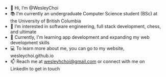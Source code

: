 - 👋 Hi, I’m @WesleyChoi
- 📚 I'm currently an undergraduate Computer Science student (BSc) at the University of British Columbia
- 👀 I’m interested in software engineering, full stack development, chess, and ultimate
- 🌱 Currently, I'm learning app development and expanding my web development skills
- 💻 To learn more about me, you can go to my website, wesleychoi.github.io
- 📫 Reach me at wesleyhchoi@gmail.com or connect with me on LinkedIn to get in touch
